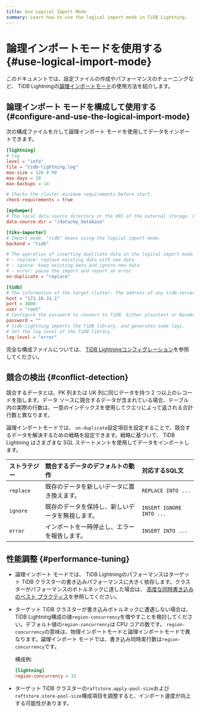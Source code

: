 ```yaml
---
title: Use Logical Import Mode
summary: Learn how to use the logical import mode in TiDB Lightning.
---
```


# 論理インポートモードを使用する {#use-logical-import-mode}

このドキュメントでは、設定ファイルの作成やパフォーマンスのチューニングなど、 TiDB Lightningの[論理インポートモード](/tidb-lightning/tidb-lightning-logical-import-mode.md)の使用方法を紹介します。

## 論理インポート モードを構成して使用する {#configure-and-use-the-logical-import-mode}

次の構成ファイルを介して論理インポート モードを使用してデータをインポートできます。

```toml
[lightning]
# log
level = "info"
file = "tidb-lightning.log"
max-size = 128 # MB
max-days = 28
max-backups = 14

# Checks the cluster minimum requirements before start.
check-requirements = true

[mydumper]
# The local data source directory or the URI of the external storage. For more information about the URI of the external storage, see https://docs.pingcap.com/tidb/v6.6/backup-and-restore-storages#uri-format.
data-source-dir = "/data/my_database"

[tikv-importer]
# Import mode. "tidb" means using the logical import mode.
backend = "tidb"

# The operation of inserting duplicate data in the logical import mode.
# - replace: replace existing data with new data
# - ignore: keep existing data and ignore new data
# - error: pause the import and report an error
on-duplicate = "replace"

[tidb]
# The information of the target cluster. The address of any tidb-server from the cluster.
host = "172.16.31.1"
port = 4000
user = "root"
# Configure the password to connect to TiDB. Either plaintext or Base64 encoded.
password = ""
# tidb-lightning imports the TiDB library, and generates some logs.
# Set the log level of the TiDB library.
log-level = "error"
```

完全な構成ファイルについては、 [TiDB Lightningコンフィグレーション](/tidb-lightning/tidb-lightning-configuration.md)を参照してください。

## 競合の検出 {#conflict-detection}

競合するデータとは、PK 列または UK 列に同じデータを持つ 2 つ以上のレコードを指します。データ ソースに競合するデータが含まれている場合、テーブル内の実際の行数は、一意のインデックスを使用してクエリによって返される合計行数と異なります。

論理インポートモードでは、 `on-duplicate`設定項目を設定することで、競合するデータを解決するための戦略を設定できます。戦略に基づいて、 TiDB Lightning はさまざまな SQL ステートメントを使用してデータをインポートします。

| ストラテジー    | 競合するデータのデフォルトの動作         | 対応するSQL文                 |
| :-------- | :----------------------- | :----------------------- |
| `replace` | 既存のデータを新しいデータに置き換えます。    | `REPLACE INTO ...`       |
| `ignore`  | 既存のデータを保持し、新しいデータを無視します。 | `INSERT IGNORE INTO ...` |
| `error`   | インポートを一時停止し、エラーを報告します。   | `INSERT INTO ...`        |

## 性能調整 {#performance-tuning}

-   論理インポート モードでは、 TiDB Lightningのパフォーマンスはターゲット TiDB クラスターの書き込みパフォーマンスに大きく依存します。クラスターがパフォーマンスのボトルネックに達した場合は、 [高度な同時書き込みのベスト プラクティス](/best-practices/high-concurrency-best-practices.md)を参照してください。

-   ターゲット TiDB クラスターが書き込みボトルネックに遭遇しない場合は、 TiDB Lightning構成の値`region-concurrency`を増やすことを検討してください。デフォルト値の`region-concurrency`は CPU コアの数です。 `region-concurrency`の意味は、物理インポートモードと論理インポートモードで異なります。論理インポート モードでは、書き込み同時実行数は`region-concurrency`です。

    構成例:

    ```toml
    [lightning]
    region-concurrency = 32
    ```

-   ターゲット TiDB クラスターの`raftstore.apply-pool-size`および`raftstore.store-pool-size`構成項目を調整すると、インポート速度が向上する可能性があります。
